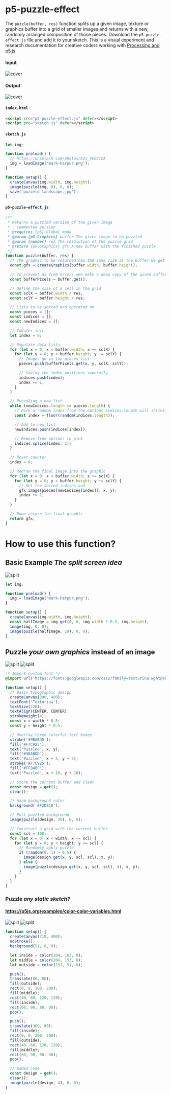 # p5-puzzle-effect

The ```puzzle(buffer, res)``` function splits up a given image, texture or graphics buffer into a grid of smaller images and returns with a new, randomly arranged composition of those pieces. Download the ```p5-puzzle-effect.js``` file and add it to your sketch. This is a visual experiment and research documentation for creative coders working with [Processing and p5.js](https://p5.org)

#### Input
![cover](images/mark-harpur.png)
#### Output
![cover](images/puzzeld-landscape.jpg)

#### ```index.html```
```html
<script src="p5-puzzle-effect.js" defer></script>
<script src="sketch.js" defer></script>
```
#### ```sketch.js```
```javascript
let img;

function preload() {
  // https://unsplash.com/photos/K2s_YE031CA
  img = loadImage('mark-harpur.png');
}

function setup() {
  createCanvas(img.width, img.height);
  image(puzzle(img, 8), 0, 0);
  save('puzzeld-landscape.jpg');
}
```

#### ``````p5-puzzle-effect.js``````

```javascript
/**
 * Returns a puzzled version of the given image
 * - commented version
 * @requires {p5} Global mode
 * @param {p5.Graphics} buffer The given image to be puzzled
 * @param {number} res The resolution of the puzzle grid
 * @return {p5.Graphics} gfx A new buffer with the finished puzzle
 */
function puzzle(buffer, res) {
  // The graphic to be returned has the same size as the buffer we get
  const gfx = createGraphics(buffer.width, buffer.height);

  // To prevent us from errors wee make a deep copy of the given buffer
  const bufferPixels = buffer.get();

  // Define the size of a cell in the grid
  const sclX = buffer.width / res;
  const sclY = buffer.height / res;

  // Lists to be sorted and operated on
  const pieces = [];
  const indices = [];
  const newIndices = [];

  // Counter init
  let index = 0;

  // Populate data lists
  for (let x = 0; x < buffer.width; x += sclX) {
    for (let y = 0; y < buffer.height; y += sclY) {
      // Images go in the pieces list
      pieces.push(bufferPixels.get(x, y, sclX, sclY));

      // Saving the index positions seperatly
      indices.push(index);
      index += 1;
    }
  }

  // Puzzeling a new list
  while (newIndices.length <= pieces.length) {
    // Pick a random index from the options indices.length will shrink...
    const index = floor(random(indices.length));

    // Add to new list
    newIndices.push(indices[index]);

    // Remove from options to pick
    indices.splice(index, 1);
  }

  // Reset counter
  index = 0;

  // Redraw the final image into the graphic
  for (let x = 0; x < buffer.width; x += sclX) {
    for (let y = 0; y < buffer.height; y += sclY) {
      // Get the sorted indices and
      gfx.image(pieces[newIndices[index]], x, y);
      index += 1;
    }
  }

  // Done return the final graphic
  return gfx;
}
```
# How to use this function?

## Basic Example ***The split screen idea***
![split](images/intermediate.jpg)
```javascript
let img;

function preload() {
  img = loadImage('mark-harpur.png');
}

function setup() {
  createCanvas(img.width, img.height);
  const halfImage = img.get(0, 0, img.width * 0.5, img.height);
  image(img, 0, 0);
  image(puzzle(halfImage, 10), 0, 0);
}
```
## Puzzle ***your own graphics*** instead of an image
![split](images/design.jpg)
![split](images/puzzeld-design.jpg)

```css
/* Import custom font */
@import url('https://fonts.googleapis.com/css2?family=Texturina:wght@900&display=swap');
```
```javascript
function setup() {
  // Basic typographic design
  createCanvas(800, 400);
  textFont('Texturina');
  textSize(220);
  textAlign(CENTER, CENTER);
  strokeWeight(4);
  const x = width * 0.5;
  const y = height * 0.5;

  // Overlay three colorful text boxes
  stroke('#9BABDD');
  fill('#F7C925');
  text('Puzzled', x, y);
  fill('#9BABDD');
  text('Puzzled', x + 5, y + 5);
  stroke('#F7C925');
  fill('#FF846F');
  text('Puzzled', x + 10, y + 10);

  // Store the current buffer and clear
  const design = get();
  clear();

  // Warm background color
  background('#F2D8C0');

  // Full puzzled background
  image(puzzle(design, 30), 0, 0);

  // Construct a grid with the current buffer
  const scl = 100;
  for (let x = 0; x < width; x += scl) {
    for (let y = 0; y < height; y += scl) {
      // Randomly apply puzzle
      if (random(0, 1) > 0.5) {
        image(design.get(x, y, scl, scl), x, y);
      } else {
        image(puzzle(design.get(x, y, scl, scl), 4), x, y);
      }
    }
  }
}
```

### Puzzle ***any static sketch***?
#### https://p5js.org/examples/color-color-variables.html
![split](images/Albers.jpg)
![split](images/Albers-puzzled.jpg)

```javascript
function setup() {
  createCanvas(710, 400);
  noStroke();
  background(51, 0, 0);

  let inside = color(204, 102, 0);
  let middle = color(204, 153, 0);
  let outside = color(153, 51, 0);

  push();
  translate(80, 80);
  fill(outside);
  rect(0, 0, 200, 200);
  fill(middle);
  rect(40, 60, 120, 120);
  fill(inside);
  rect(60, 90, 80, 80);
  pop();

  push();
  translate(360, 80);
  fill(inside);
  rect(0, 0, 200, 200);
  fill(outside);
  rect(40, 60, 120, 120);
  fill(middle);
  rect(60, 90, 80, 80);
  pop();

  // Added code
  const design = get();
  clear();
  image(puzzle(design, 4), 0, 0);
}
```